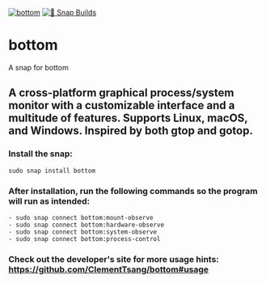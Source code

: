 [![bottom](https://snapcraft.io//bottom/badge.svg)](https://snapcraft.io/bottom) [![🧪 Snap Builds](https://github.com/kz6fittycent/bottom/workflows/%F0%9F%A7%AA%20Snap%20Builds/badge.svg)](https://github.com/kz6fittycent/bottom/actions?query=workflow:"🧪+Snap+Builds")

# bottom
A snap for bottom

##  A cross-platform graphical process/system monitor with a customizable interface and a multitude of features. Supports Linux, macOS, and Windows. Inspired by both gtop and gotop.
  
### Install the snap:

`sudo snap install bottom`

### After installation, run the following commands so the program will run as intended:
```
- sudo snap connect bottom:mount-observe
- sudo snap connect bottom:hardware-observe
- sudo snap connect bottom:system-observe
- sudo snap connect bottom:process-control
```
  
### Check out the developer's site for more usage hints: https://github.com/ClementTsang/bottom#usage
